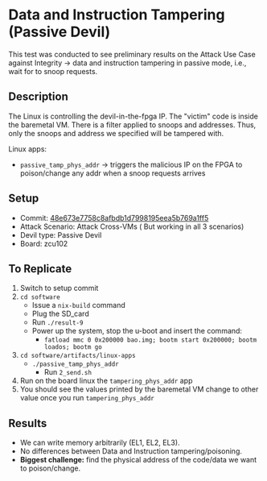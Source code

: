 # Data and Instruction Tampering (Passive Devil)

This test was conducted to see preliminary results on the Attack Use Case against Integrity -> data and instruction tampering in passive mode, i.e., wait for to snoop requests.

## Description 

The Linux is controlling the devil-in-the-fpga IP. The "victim" code is inside
the baremetal VM. There is a filter applied to snoops and addresses. Thus, only
the snoops and address we specified will be tampered with.

Linux apps:
- `passive_tamp_phys_addr` -> triggers the malicious IP on the FPGA to poison/change any addr when a snoop requests arrives
  
## Setup
- Commit: [48e673e7758c8afbdb1d7998195eea5b769a1ff5](https://github.com/ESCristiano/devil-in-the-fpga/tree/48e673e7758c8afbdb1d7998195eea5b769a1ff5)
- Attack Scenario: Attack Cross-VMs ( But working in all 3 scenarios)
- Devil type: Passive Devil
- Board: zcu102
  
## To Replicate
1. Switch to setup commit
2. `cd software  `
	- Issue a `nix-build` command
	- Plug the SD_card
	- Run `./result-9`
	- Power up the system, stop the u-boot and insert the command:
	    - `fatload mmc 0 0x200000 bao.img; bootm start 0x200000; bootm loados; bootm go`
3. `cd software/artifacts/linux-apps`
	- `./passive_tamp_phys_addr`
		- Run `2_send.sh`
4. Run on the board linux the `tampering_phys_addr` app
5. You should see the values printed by the baremetal VM  change to other value once you run `tampering_phys_addr` 

## Results 
- We can write memory arbitrarily (EL1, EL2, EL3). 
- No differences between Data and Instruction tampering/poisoning.
- **Biggest challenge:** find the physical address of the code/data we want to poison/change.